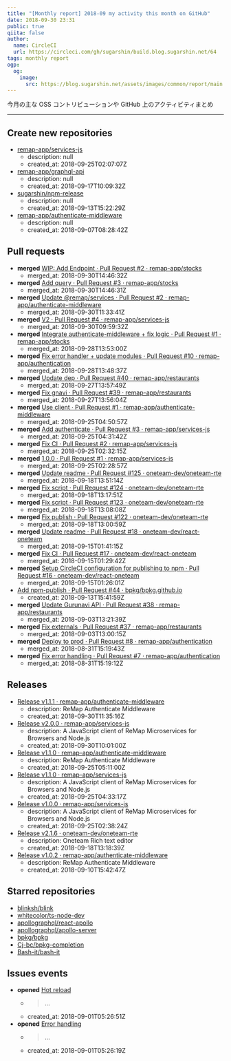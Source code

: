 ```yaml
---
title: "[Monthly report] 2018-09 my activity this month on GitHub"
date: 2018-09-30 23:31
public: true
qiita: false
author:
  name: CircleCI
  url: https://circleci.com/gh/sugarshin/build.blog.sugarshin.net/64
tags: monthly report
ogp:
  og:
    image:
      src: https://blog.sugarshin.net/assets/images/common/report/main.png
---
```


今月の主な OSS コントリビューションや GitHub 上のアクティビティまとめ

***

## Create new repositories

- [remap-app/services-js](https://github.com/remap-app/services-js)
  - description: null
  - created_at: 2018-09-25T02:07:07Z
- [remap-app/graphql-api](https://github.com/remap-app/graphql-api)
  - description: null
  - created_at: 2018-09-17T10:09:32Z
- [sugarshin/npm-release](https://github.com/sugarshin/npm-release)
  - description: null
  - created_at: 2018-09-13T15:22:29Z
- [remap-app/authenticate-middleware](https://github.com/remap-app/authenticate-middleware)
  - description: null
  - created_at: 2018-09-07T08:28:42Z

## Pull requests

- **merged** [WIP: Add Endpoint · Pull Request #2 · remap-app/stocks](https://github.com/remap-app/stocks/pull/2)
  - merged_at: 2018-09-30T14:46:32Z
- **merged** [Add query · Pull Request #3 · remap-app/stocks](https://github.com/remap-app/stocks/pull/3)
  - merged_at: 2018-09-30T14:46:31Z
- **merged** [Update @remap/services · Pull Request #2 · remap-app/authenticate-middleware](https://github.com/remap-app/authenticate-middleware/pull/2)
  - merged_at: 2018-09-30T11:33:41Z
- **merged** [V2 · Pull Request #4 · remap-app/services-js](https://github.com/remap-app/services-js/pull/4)
  - merged_at: 2018-09-30T09:59:32Z
- **merged** [Integrate authenticate-middleware + fix logic · Pull Request #1 · remap-app/stocks](https://github.com/remap-app/stocks/pull/1)
  - merged_at: 2018-09-28T13:53:00Z
- **merged** [Fix error handler + update modules · Pull Request #10 · remap-app/authentication](https://github.com/remap-app/authentication/pull/10)
  - merged_at: 2018-09-28T13:48:37Z
- **merged** [Update dep · Pull Request #40 · remap-app/restaurants](https://github.com/remap-app/restaurants/pull/40)
  - merged_at: 2018-09-27T13:57:49Z
- **merged** [Fix gnavi · Pull Request #39 · remap-app/restaurants](https://github.com/remap-app/restaurants/pull/39)
  - merged_at: 2018-09-27T13:56:04Z
- **merged** [Use client · Pull Request #1 · remap-app/authenticate-middleware](https://github.com/remap-app/authenticate-middleware/pull/1)
  - merged_at: 2018-09-25T04:50:57Z
- **merged** [Add authenticate · Pull Request #3 · remap-app/services-js](https://github.com/remap-app/services-js/pull/3)
  - merged_at: 2018-09-25T04:31:42Z
- **merged** [Fix CI · Pull Request #2 · remap-app/services-js](https://github.com/remap-app/services-js/pull/2)
  - merged_at: 2018-09-25T02:32:15Z
- **merged** [1.0.0 · Pull Request #1 · remap-app/services-js](https://github.com/remap-app/services-js/pull/1)
  - merged_at: 2018-09-25T02:28:57Z
- **merged** [Update readme · Pull Request #125 · oneteam-dev/oneteam-rte](https://github.com/oneteam-dev/oneteam-rte/pull/125)
  - merged_at: 2018-09-18T13:51:14Z
- **merged** [Fix script · Pull Request #124 · oneteam-dev/oneteam-rte](https://github.com/oneteam-dev/oneteam-rte/pull/124)
  - merged_at: 2018-09-18T13:17:51Z
- **merged** [Fix script · Pull Request #123 · oneteam-dev/oneteam-rte](https://github.com/oneteam-dev/oneteam-rte/pull/123)
  - merged_at: 2018-09-18T13:08:08Z
- **merged** [Fix publish · Pull Request #122 · oneteam-dev/oneteam-rte](https://github.com/oneteam-dev/oneteam-rte/pull/122)
  - merged_at: 2018-09-18T13:00:59Z
- **merged** [Update readme · Pull Request #18 · oneteam-dev/react-oneteam](https://github.com/oneteam-dev/react-oneteam/pull/18)
  - merged_at: 2018-09-15T01:41:15Z
- **merged** [Fix CI · Pull Request #17 · oneteam-dev/react-oneteam](https://github.com/oneteam-dev/react-oneteam/pull/17)
  - merged_at: 2018-09-15T01:29:42Z
- **merged** [Setup CircleCI configuration for publishing to npm · Pull Request #16 · oneteam-dev/react-oneteam](https://github.com/oneteam-dev/react-oneteam/pull/16)
  - merged_at: 2018-09-15T01:26:01Z
- [Add npm-publish · Pull Request #44 · bpkg/bpkg.github.io](https://github.com/bpkg/bpkg.github.io/pull/44)
  - created_at: 2018-09-13T15:41:59Z
- **merged** [Update Gurunavi API · Pull Request #38 · remap-app/restaurants](https://github.com/remap-app/restaurants/pull/38)
  - merged_at: 2018-09-03T13:21:39Z
- **merged** [Fix externals · Pull Request #37 · remap-app/restaurants](https://github.com/remap-app/restaurants/pull/37)
  - merged_at: 2018-09-03T13:00:15Z
- **merged** [Deploy to prod · Pull Request #8 · remap-app/authentication](https://github.com/remap-app/authentication/pull/8)
  - merged_at: 2018-08-31T15:19:43Z
- **merged** [Fix error handling · Pull Request #7 · remap-app/authentication](https://github.com/remap-app/authentication/pull/7)
  - merged_at: 2018-08-31T15:19:12Z

## Releases

- [Release v1.1.1 · remap-app/authenticate-middleware](https://github.com/remap-app/authenticate-middleware/releases/tag/v1.1.1)
  - description: ReMap Authenticate Middleware
  - created_at: 2018-09-30T11:35:16Z
- [Release v2.0.0 · remap-app/services-js](https://github.com/remap-app/services-js/releases/tag/v2.0.0)
  - description:  A JavaScript client of ReMap Microservices for Browsers and Node.js
  - created_at: 2018-09-30T10:01:00Z
- [Release v1.1.0 · remap-app/authenticate-middleware](https://github.com/remap-app/authenticate-middleware/releases/tag/v1.1.0)
  - description: ReMap Authenticate Middleware
  - created_at: 2018-09-25T05:11:00Z
- [Release v1.1.0 · remap-app/services-js](https://github.com/remap-app/services-js/releases/tag/v1.1.0)
  - description:  A JavaScript client of ReMap Microservices for Browsers and Node.js
  - created_at: 2018-09-25T04:33:17Z
- [Release v1.0.0 · remap-app/services-js](https://github.com/remap-app/services-js/releases/tag/v1.0.0)
  - description:  A JavaScript client of ReMap Microservices for Browsers and Node.js
  - created_at: 2018-09-25T02:38:24Z
- [Release v2.1.6 · oneteam-dev/oneteam-rte](https://github.com/oneteam-dev/oneteam-rte/releases/tag/v2.1.6)
  - description: Oneteam Rich text editor
  - created_at: 2018-09-18T13:18:39Z
- [Release v1.0.2 · remap-app/authenticate-middleware](https://github.com/remap-app/authenticate-middleware/releases/tag/v1.0.2)
  - description: ReMap Authenticate Middleware
  - created_at: 2018-09-10T15:42:47Z

## Starred repositories

- [blinksh/blink](https://github.com/blinksh/blink)
- [whitecolor/ts-node-dev](https://github.com/whitecolor/ts-node-dev)
- [apollographql/react-apollo](https://github.com/apollographql/react-apollo)
- [apollographql/apollo-server](https://github.com/apollographql/apollo-server)
- [bpkg/bpkg](https://github.com/bpkg/bpkg)
- [Cj-bc/bpkg-completion](https://github.com/Cj-bc/bpkg-completion)
- [Bash-it/bash-it](https://github.com/Bash-it/bash-it)

## Issues events

- **opened** [Hot reload](https://github.com/remap-app/bff-web/issues/5)
  - > ...
  - created_at: 2018-09-01T05:26:51Z
- **opened** [Error handling](https://github.com/remap-app/authentication/issues/9)
  - > ...
  - created_at: 2018-09-01T05:26:19Z
